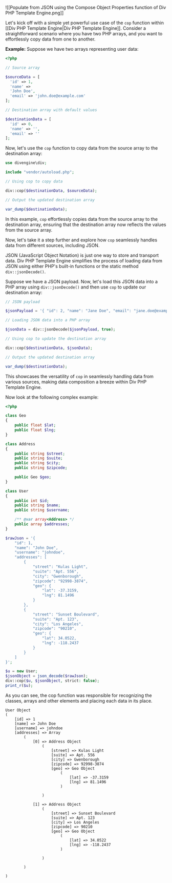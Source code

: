 ​![[Populate from JSON using the  Compose Object Properties function  of Div PHP Template Engine.png]]

Let's kick off with a simple yet powerful use case of the `cop` function within [[Div PHP Template Engine|Div PHP Template Engine]]. Consider a straightforward scenario where you have two PHP arrays, and you want to effortlessly copy data from one to another.

**Example:** Suppose we have two arrays representing user data:

```php
<?php

// Source array

$sourceData = [
  'id' => 1, 
  'name' => 
  'John Doe',
  'email' => 'john.doe@example.com'
];

// Destination array with default values

$destinationData = [ 
  'id' => 0, 
  'name' => '', 
  'email' => ''
];
```

Now, let's use the `cop` function to copy data from the source array to the destination array:

```php
use divengine\div;

include "vendor/autoload.php";

// Using cop to copy data

div::cop($destinationData, $sourceData);

// Output the updated destination array

var_dump($destinationData);
```

In this example, `cop` effortlessly copies data from the source array to the destination array, ensuring that the destination array now reflects the values from the source array.

Now, let's take it a step further and explore how `cop` seamlessly handles data from different sources, including JSON.

JSON (JavaScript Object Notation) is just one way to store and transport data. Div PHP Template Engine simplifies the process of loading data from JSON using either PHP's built-in functions or the static method `div::jsonDecode()`.

Suppose we have a JSON payload. Now, let's load this JSON data into a PHP array using `div::jsonDecode()` and then use `cop` to update our destination array:

```php
// JSON payload

$jsonPayload = '{ "id": 2, "name": "Jane Doe", "email": "jane.doe@example.com" }';

// Loading JSON data into a PHP array

$jsonData = div::jsonDecode($jsonPayload, true);

// Using cop to update the destination array

div::cop($destinationData, $jsonData);

// Output the updated destination array

var_dump($destinationData);
```

This showcases the versatility of `cop` in seamlessly handling data from various sources, making data composition a breeze within Div PHP Template Engine.

Now look at the following complex example:

```php
<?php

class Geo
{
    public float $lat;
    public float $lng;
}

class Address
{
    public string $street;
    public string $suite;
    public string $city;
    public string $zipcode;

    public Geo $geo;
}

class User
{
    public int $id;
    public string $name;
    public string $username;

    /** @var array<Address> */
    public array $addresses;
}

$rawJson = '{
	"id": 1,
	"name": "John Doe",
	"username": "johndoe",
	"addresses": [
		{
			"street": "Kulas Light",
			"suite": "Apt. 556",
			"city": "Gwenborough",
			"zipcode": "92998-3874",
			"geo": {
				"lat": -37.3159,
				"lng": 81.1496
			}
		},
		{
			"street": "Sunset Boulevard",
			"suite": "Apt. 123",
			"city": "Los Angeles",
			"zipcode": "90210",
			"geo": {
				"lat": 34.0522,
				"lng": -118.2437
			}
		}
	]
}';

$u = new User;
$jsonObject = json_decode($rawJson);
div::cop($u, $jsonObject, strict: false);
print_r($u);
```

As you can see, the cop function was responsible for recognizing the classes, arrays and other elements and placing each data in its place.

```
User Object
(
    [id] => 1
    [name] => John Doe
    [username] => johndoe
    [addresses] => Array
        (
            [0] => Address Object
                (
                    [street] => Kulas Light
                    [suite] => Apt. 556
                    [city] => Gwenborough
                    [zipcode] => 92998-3874
                    [geo] => Geo Object
                        (
                            [lat] => -37.3159
                            [lng] => 81.1496
                        )

                )

            [1] => Address Object
                (
                    [street] => Sunset Boulevard
                    [suite] => Apt. 123
                    [city] => Los Angeles
                    [zipcode] => 90210
                    [geo] => Geo Object
                        (
                            [lat] => 34.0522
                            [lng] => -118.2437
                        )

                )

        )

)
```



​